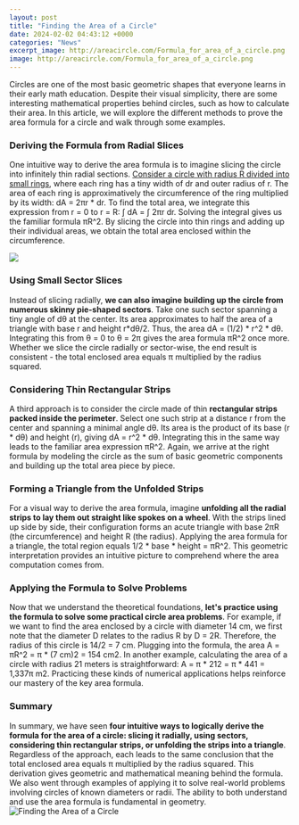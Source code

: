 ```yaml
---
layout: post
title: "Finding the Area of a Circle"
date: 2024-02-02 04:43:12 +0000
categories: "News"
excerpt_image: http://areacircle.com/Formula_for_area_of_a_circle.png
image: http://areacircle.com/Formula_for_area_of_a_circle.png
---
```


Circles are one of the most basic geometric shapes that everyone learns in their early math education. Despite their visual simplicity, there are some interesting mathematical properties behind circles, such as how to calculate their area. In this article, we will explore the different methods to prove the area formula for a circle and walk through some examples.
### Deriving the Formula from Radial Slices 
One intuitive way to derive the area formula is to imagine slicing the circle into infinitely thin radial sections. [Consider a circle with radius R divided into small rings](https://yt.io.vn/collection/abrahams), where each ring has a tiny width of dr and outer radius of r. The area of each ring is approximatively the circumference of the ring multiplied by its width: dA = 2πr * dr. To find the total area, we integrate this expression from r = 0 to r = R: ∫ dA = ∫ 2πr dr. Solving the integral gives us the familiar formula πR^2. By slicing the circle into thin rings and adding up their individual areas, we obtain the total area enclosed within the circumference.

![](https://mr-mathematics.com/wp-content/uploads/2018/02/Untitled-3.gif)
### Using Small Sector Slices
Instead of slicing radially, **we can also imagine building up the circle from numerous skinny pie-shaped sectors**. Take one such sector spanning a tiny angle of dθ at the center. Its area approximates to half the area of a triangle with base r and height r*dθ/2. Thus, the area dA = (1/2) * r^2 * dθ. Integrating this from θ = 0 to θ = 2π gives the area formula πR^2 once more. Whether we slice the circle radially or sector-wise, the end result is consistent - the total enclosed area equals π multiplied by the radius squared.
### Considering Thin Rectangular Strips
A third approach is to consider the circle made of thin **rectangular strips packed inside the perimeter**. Select one such strip at a distance r from the center and spanning a minimal angle dθ. Its area is the product of its base (r * dθ) and height (r), giving dA = r^2 * dθ. Integrating this in the same way leads to the familiar area expression πR^2. Again, we arrive at the right formula by modeling the circle as the sum of basic geometric components and building up the total area piece by piece.
### Forming a Triangle from the Unfolded Strips 
For a visual way to derive the area formula, imagine **unfolding all the radial strips to lay them out straight like spokes on a wheel**. With the strips lined up side by side, their configuration forms an acute triangle with base 2πR (the circumference) and height R (the radius). Applying the area formula for a triangle, the total region equals 1/2 * base * height = πR^2. This geometric interpretation provides an intuitive picture to comprehend where the area computation comes from.
### Applying the Formula to Solve Problems
Now that we understand the theoretical foundations, **let's practice using the formula to solve some practical circle area problems**. For example, if we want to find the area enclosed by a circle with diameter 14 cm, we first note that the diameter D relates to the radius R by D = 2R. Therefore, the radius of this circle is 14/2 = 7 cm. Plugging into the formula, the area A = πR^2 = π * (7 cm)2 = 154 cm2. In another example, calculating the area of a circle with radius 21 meters is straightforward: A = π * 212 = π * 441 = 1,337π m2. Practicing these kinds of numerical applications helps reinforce our mastery of the key area formula.
### Summary
In summary, we have seen **four intuitive ways to logically derive the formula for the area of a circle: slicing it radially, using sectors, considering thin rectangular strips, or unfolding the strips into a triangle**. Regardless of the approach, each leads to the same conclusion that the total enclosed area equals π multiplied by the radius squared. This derivation gives geometric and mathematical meaning behind the formula. We also went through examples of applying it to solve real-world problems involving circles of known diameters or radii. The ability to both understand and use the area formula is fundamental in geometry.
![Finding the Area of a Circle](http://areacircle.com/Formula_for_area_of_a_circle.png)